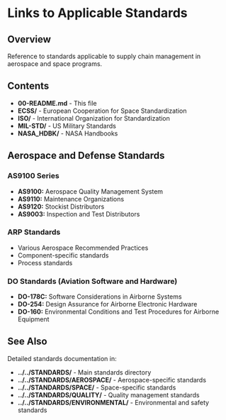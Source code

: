 # Links to Applicable Standards

## Overview

Reference to standards applicable to supply chain management in aerospace and space programs.

## Contents

- **00-README.md** - This file
- **ECSS/** - European Cooperation for Space Standardization
- **ISO/** - International Organization for Standardization
- **MIL-STD/** - US Military Standards
- **NASA_HDBK/** - NASA Handbooks

## Aerospace and Defense Standards

### AS9100 Series
- **AS9100:** Aerospace Quality Management System
- **AS9110:** Maintenance Organizations
- **AS9120:** Stockist Distributors
- **AS9003:** Inspection and Test Distributors

### ARP Standards
- Various Aerospace Recommended Practices
- Component-specific standards
- Process standards

### DO Standards (Aviation Software and Hardware)
- **DO-178C:** Software Considerations in Airborne Systems
- **DO-254:** Design Assurance for Airborne Electronic Hardware
- **DO-160:** Environmental Conditions and Test Procedures for Airborne Equipment

## See Also

Detailed standards documentation in:
- **../../STANDARDS/** - Main standards directory
- **../../STANDARDS/AEROSPACE/** - Aerospace-specific standards
- **../../STANDARDS/SPACE/** - Space-specific standards
- **../../STANDARDS/QUALITY/** - Quality management standards
- **../../STANDARDS/ENVIRONMENTAL/** - Environmental and safety standards
